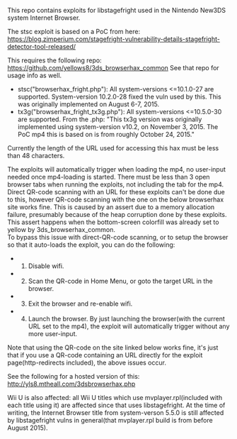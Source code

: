 This repo contains exploits for libstagefright used in the Nintendo New3DS system Internet Browser.

The stsc exploit is based on a PoC from here: https://blog.zimperium.com/stagefright-vulnerability-details-stagefright-detector-tool-released/

This requires the following repo: https://github.com/yellows8/3ds_browserhax_common See that repo for usage info as well.  

* stsc("browserhax_fright.php"): All system-versions <=10.1.0-27 are supported. System-version 10.2.0-28 fixed the vuln used by this. This was originally implemented on August 6-7, 2015.
* tx3g("browserhax_fright_tx3g.php"): All system-versions <=10.5.0-30 are supported. From the .php: "This tx3g version was originally implemented using system-version v10.2, on November 3, 2015. The PoC mp4 this is based on is from roughly October 24, 2015."

Currently the length of the URL used for accessing this hax must be less than 48 characters.

The exploits will automatically trigger when loading the mp4, no user-input needed once mp4-loading is started. There must be less than 3 open browser tabs when running the exploits, not including the tab for the mp4. Direct QR-code scanning with an URL for these exploits can't be done due to this, however QR-code scanning with the one on the below browserhax site works fine. This is caused by an assert due to a memory allocation failure, presumably because of the heap corruption done by these exploits. This assert happens when the bottom-screen colorfill was already set to yellow by 3ds_browserhax_common.  
To bypass this issue with direct-QR-code scanning, or to setup the browser so that it auto-loads the exploit, you can do the following:  
* 1) Disable wifi.
* 2) Scan the QR-code in Home Menu, or goto the target URL in the browser.
* 3) Exit the browser and re-enable wifi.
* 4) Launch the browser. By just launching the browser(with the current URL set to the mp4), the exploit will automatically trigger without any more user-input.

Note that using the QR-code on the site linked below works fine, it's just that if you use a QR-code containing an URL directly for the exploit page(http-redirects included), the above issues occur.

See the following for a hosted version of this: http://yls8.mtheall.com/3dsbrowserhax.php  


Wii U is also affected: all Wii U titles which use mvplayer.rpl(included with each title using it) are affected since that uses libstagefright. At the time of writing, the Internet Browser title from system-verson 5.5.0 is still affected by libstagefright vulns in general(that mvplayer.rpl build is from before August 2015).

